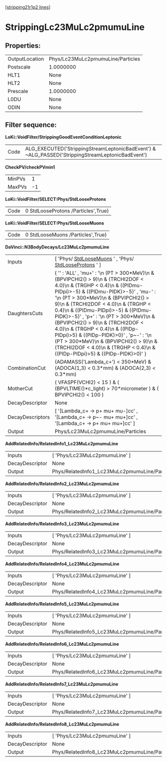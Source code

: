[[stripping21r1p2 lines]](./stripping21r1p2-leptonic)

# StrippingLc23MuLc2pmumuLine

## Properties:

|                |                                   |
|----------------|-----------------------------------|
| OutputLocation | Phys/Lc23MuLc2pmumuLine/Particles |
| Postscale      | 1.0000000                         |
| HLT1           | None                              |
| HLT2           | None                              |
| Prescale       | 1.0000000                         |
| L0DU           | None                              |
| ODIN           | None                              |

## Filter sequence:

**LoKi::VoidFilter/StrippingGoodEventConditionLeptonic**

|      |                                                                                                   |
|------|---------------------------------------------------------------------------------------------------|
| Code | ALG_EXECUTED('StrippingStreamLeptonicBadEvent') & \~ALG_PASSED('StrippingStreamLeptonicBadEvent') |

**CheckPV/checkPVmin1**

|        |     |
|--------|-----|
| MinPVs | 1   |
| MaxPVs | -1  |

**LoKi::VoidFilter/SELECT:Phys/StdLooseProtons**

|      |                                     |
|------|-------------------------------------|
| Code | 0 StdLooseProtons /Particles',True) |

**LoKi::VoidFilter/SELECT:Phys/StdLooseMuons**

|      |                                   |
|------|-----------------------------------|
| Code | 0 StdLooseMuons /Particles',True) |

**DaVinci::N3BodyDecays/Lc23MuLc2pmumuLine**

|                  |                                                                                                                                                                                                                                                                                                                                                                                                                                                                                                                                                                                                |
|------------------|------------------------------------------------------------------------------------------------------------------------------------------------------------------------------------------------------------------------------------------------------------------------------------------------------------------------------------------------------------------------------------------------------------------------------------------------------------------------------------------------------------------------------------------------------------------------------------------------|
| Inputs           | [ 'Phys/ [StdLooseMuons](./stripping21r1p2-stdloosemuons) ' , 'Phys/ [StdLooseProtons](./stripping21r1p2-stdlooseprotons) ' ]                                                                                                                                                                                                                                                                                                                                                                                                                                                                |
| DaughtersCuts    | { '' : 'ALL' , 'mu+' : '\n (PT \> 300\*MeV)\n & (BPVIPCHI2() \> 9)\n & (TRCHI2DOF \< 4.0)\n & (TRGHP \< 0.4)\n & ((PIDmu-PIDpi)\>-5) & ((PIDmu-PIDK)\>-5)' , 'mu-' : '\n (PT \> 300\*MeV)\n & (BPVIPCHI2() \> 9)\n & (TRCHI2DOF \< 4.0)\n & (TRGHP \< 0.4)\n & ((PIDmu-PIDpi)\>-5) & ((PIDmu-PIDK)\>-5)' , 'p+' : '\n (PT \> 300\*MeV)\n & (BPVIPCHI2() \> 9)\n & (TRCHI2DOF \< 4.0)\n & (TRGHP \< 0.4)\n & ((PIDp-PIDpi)\>5) & ((PIDp-PIDK)\>0)' , 'p\~-' : '\n (PT \> 300\*MeV)\n & (BPVIPCHI2() \> 9)\n & (TRCHI2DOF \< 4.0)\n & (TRGHP \< 0.4)\n & ((PIDp-PIDpi)\>5) & ((PIDp-PIDK)\>0)' } |
| CombinationCut   | (ADAMASS('Lambda_c+') \< 350\*MeV) & (ADOCA(1,3) \< 0.3\*mm) & (ADOCA(2,3) \< 0.3\*mm)                                                                                                                                                                                                                                                                                                                                                                                                                                                                                                         |
| MotherCut        | ( VFASPF(VCHI2) \< 15 ) & ( (BPVLTIME()\*c_light) \> 70\*micrometer ) & ( BPVIPCHI2() \< 100 )                                                                                                                                                                                                                                                                                                                                                                                                                                                                                                 |
| DecayDescriptor  | None                                                                                                                                                                                                                                                                                                                                                                                                                                                                                                                                                                                           |
| DecayDescriptors | [ '[Lambda_c+ -\> p+ mu+ mu-]cc' , '[Lambda_c+ -\> p\~- mu+ mu+]cc' , '[Lambda_c+ -\> p+ mu+ mu+]cc' ]                                                                                                                                                                                                                                                                                                                                                                                                                                                                                 |
| Output           | Phys/Lc23MuLc2pmumuLine/Particles                                                                                                                                                                                                                                                                                                                                                                                                                                                                                                                                                              |

**AddRelatedInfo/RelatedInfo1_Lc23MuLc2pmumuLine**

|                 |                                                |
|-----------------|------------------------------------------------|
| Inputs          | [ 'Phys/Lc23MuLc2pmumuLine' ]                |
| DecayDescriptor | None                                           |
| Output          | Phys/RelatedInfo1_Lc23MuLc2pmumuLine/Particles |

**AddRelatedInfo/RelatedInfo2_Lc23MuLc2pmumuLine**

|                 |                                                |
|-----------------|------------------------------------------------|
| Inputs          | [ 'Phys/Lc23MuLc2pmumuLine' ]                |
| DecayDescriptor | None                                           |
| Output          | Phys/RelatedInfo2_Lc23MuLc2pmumuLine/Particles |

**AddRelatedInfo/RelatedInfo3_Lc23MuLc2pmumuLine**

|                 |                                                |
|-----------------|------------------------------------------------|
| Inputs          | [ 'Phys/Lc23MuLc2pmumuLine' ]                |
| DecayDescriptor | None                                           |
| Output          | Phys/RelatedInfo3_Lc23MuLc2pmumuLine/Particles |

**AddRelatedInfo/RelatedInfo4_Lc23MuLc2pmumuLine**

|                 |                                                |
|-----------------|------------------------------------------------|
| Inputs          | [ 'Phys/Lc23MuLc2pmumuLine' ]                |
| DecayDescriptor | None                                           |
| Output          | Phys/RelatedInfo4_Lc23MuLc2pmumuLine/Particles |

**AddRelatedInfo/RelatedInfo5_Lc23MuLc2pmumuLine**

|                 |                                                |
|-----------------|------------------------------------------------|
| Inputs          | [ 'Phys/Lc23MuLc2pmumuLine' ]                |
| DecayDescriptor | None                                           |
| Output          | Phys/RelatedInfo5_Lc23MuLc2pmumuLine/Particles |

**AddRelatedInfo/RelatedInfo6_Lc23MuLc2pmumuLine**

|                 |                                                |
|-----------------|------------------------------------------------|
| Inputs          | [ 'Phys/Lc23MuLc2pmumuLine' ]                |
| DecayDescriptor | None                                           |
| Output          | Phys/RelatedInfo6_Lc23MuLc2pmumuLine/Particles |

**AddRelatedInfo/RelatedInfo7_Lc23MuLc2pmumuLine**

|                 |                                                |
|-----------------|------------------------------------------------|
| Inputs          | [ 'Phys/Lc23MuLc2pmumuLine' ]                |
| DecayDescriptor | None                                           |
| Output          | Phys/RelatedInfo7_Lc23MuLc2pmumuLine/Particles |

**AddRelatedInfo/RelatedInfo8_Lc23MuLc2pmumuLine**

|                 |                                                |
|-----------------|------------------------------------------------|
| Inputs          | [ 'Phys/Lc23MuLc2pmumuLine' ]                |
| DecayDescriptor | None                                           |
| Output          | Phys/RelatedInfo8_Lc23MuLc2pmumuLine/Particles |
